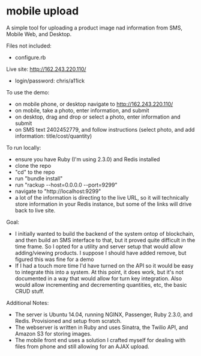 # mobile upload

A simple tool for uploading a product image nad information from SMS, Mobile Web, and Desktop.

Files not included:
- configure.rb

Live site: http://162.243.220.110/
- login/password: chris/a11ick

To use the demo:
- on mobile phone, or desktop navigate to http://162.243.220.110/
- on mobile, take a photo, enter information, and submit
- on desktop, drag and drop or select a photo, enter information and submit
- on SMS text 2402452779, and follow instructions (select photo, and add information: title/cost/quantity)

To run locally:
- ensure you have Ruby (I'm using 2.3.0) and Redis installed
- clone the repo
- "cd" to the repo
- run "bundle install"
- run "rackup --host=0.0.0.0 --port=9299"
- navigate to "http://localhost:9299"
- a lot of the information is directing to the live URL, so it will technically store information in your Redis instance, but some of the links will drive back to live site.

Goal:
- I initially wanted to build the backend of the system ontop of blockchain, and then build an SMS interface to that, but it proved quite difficult in the time frame. So I opted for a utility and server setup that would allow adding/viewing products. I suppose I should have added remove, but figured this was fine for a demo
- If I had a touch more time I'd have turned on the API so it would be easy to integrate this into a system. At this point, it does work, but it's not documented in a way that would allow for turn key integration. Also would allow incrementing and decrementing quantities, etc, the basic CRUD stuff.

Additional Notes:
- The server is Ubuntu 14.04, running NGINX, Passenger, Ruby 2.3.0, and Redis. Provisioned and setup from scratch.
- The webserver is written in Ruby and uses Sinatra, the Twilio API, and Amazon S3 for storing images.
- The mobile front end uses a solution I crafted myself for dealing with files from phone and still allowing for an AJAX upload.
